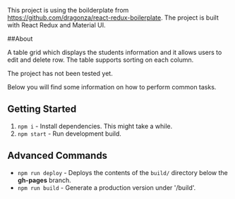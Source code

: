 This project is using the boilderplate from https://github.com/dragonza/react-redux-boilerplate.
The project is built with React Redux and Material UI.

##About

A table grid which displays the students information and it allows users to edit and delete row.
The table supports sorting on each column.

The project has not been tested yet.

Below you will find some information on how to perform common tasks.<br>

## Getting Started

1. `npm i` - Install dependencies. This might take a while.
2. `npm start` - Run development build.

## Advanced Commands

* `npm run deploy` - Deploys the contents of the `build/` directory below the **gh-pages** branch.
* `npm run build` - Generate a production version under '/build'.

